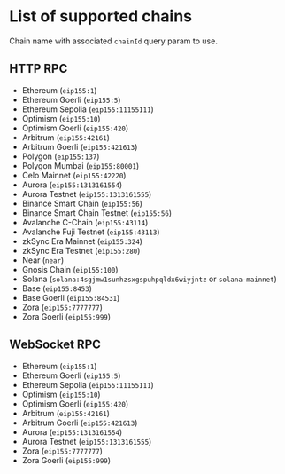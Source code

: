 # List of supported chains

Chain name with associated `chainId` query param to use.

## HTTP RPC

- Ethereum (`eip155:1`)
- Ethereum Goerli (`eip155:5`)
- Ethereum Sepolia (`eip155:11155111`)
- Optimism (`eip155:10`)
- Optimism Goerli (`eip155:420`)
- Arbitrum (`eip155:42161`)
- Arbitrum Goerli (`eip155:421613`)
- Polygon (`eip155:137`)
- Polygon Mumbai (`eip155:80001`)
- Celo Mainnet (`eip155:42220`)
- Aurora (`eip155:1313161554`)
- Aurora Testnet (`eip155:1313161555`)
- Binance Smart Chain (`eip155:56`)
- Binance Smart Chain Testnet (`eip155:56`)
- Avalanche C-Chain (`eip155:43114`)
- Avalanche Fuji Testnet (`eip155:43113`)
- zkSync Era Mainnet (`eip155:324`)
- zkSync Era Testnet (`eip155:280`)
- Near (`near`)
- Gnosis Chain (`eip155:100`)
- Solana (`solana:4sgjmw1sunhzsxgspuhpqldx6wiyjntz` or `solana-mainnet`)
- Base (`eip155:8453`)
- Base Goerli (`eip155:84531`)
- Zora (`eip155:7777777`)
- Zora Goerli (`eip155:999`)

## WebSocket RPC

- Ethereum (`eip155:1`)
- Ethereum Goerli (`eip155:5`)
- Ethereum Sepolia (`eip155:11155111`)
- Optimism (`eip155:10`)
- Optimism Goerli (`eip155:420`)
- Arbitrum (`eip155:42161`)
- Arbitrum Goerli (`eip155:421613`)
- Aurora (`eip155:1313161554`)
- Aurora Testnet (`eip155:1313161555`)
- Zora (`eip155:7777777`)
- Zora Goerli (`eip155:999`)
